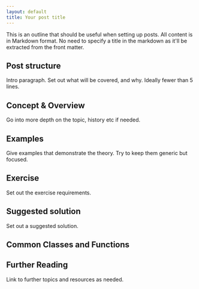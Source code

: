 ```yaml
---
layout: default
title: Your post title
---
```


This is an outline that should be useful when setting up posts. All content is in Markdown format. No need to specify a title in the markdown as it'll be extracted from the front matter.

## Post structure

Intro paragraph. Set out what will be covered, and why. Ideally fewer than 5 lines.

## Concept & Overview

Go into more depth on the topic, history etc if needed.

## Examples

Give examples that demonstrate the theory. Try to keep them generic but focused.

## Exercise

Set out the exercise requirements.

## Suggested solution

Set out a suggested solution.

## Common Classes and Functions

## Further Reading

Link to further topics and resources as needed.

